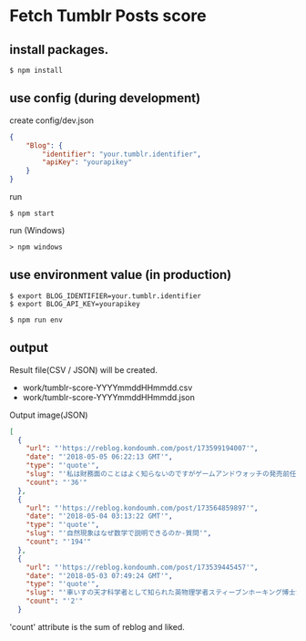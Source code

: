 Fetch Tumblr Posts score 
=============================================

## install packages.

```
$ npm install
```

## use config (during development)

create config/dev.json

```json
{
    "Blog": {
        "identifier": "your.tumblr.identifier",
        "apiKey": "yourapikey"
    }
}
```

run
```
$ npm start
```

run (Windows)
```
> npm windows
```

## use environment value (in production)

```
$ export BLOG_IDENTIFIER=your.tumblr.identifier
$ export BLOG_API_KEY=yourapikey

$ npm run env
```

## output

Result file(CSV / JSON) will be created.

- work/tumblr-score-YYYYmmddHHmmdd.csv
- work/tumblr-score-YYYYmmddHHmmdd.json

Output image(JSON)

```json
[
  {
    "url": "'https://reblog.kondoumh.com/post/173599194007'",
    "date": "'2018-05-05 06:22:13 GMT'",
    "type": "'quote'",
    "slug": "'私は財務面のことはよく知らないのですがゲームアンドウォッチの発売前任天堂は70億とも80億'",
    "count": "'36'"
  },
  {
    "url": "'https://reblog.kondoumh.com/post/173564859897'",
    "date": "'2018-05-04 03:13:22 GMT'",
    "type": "'quote'",
    "slug": "'自然現象はなぜ数学で説明できるのか-質問'",
    "count": "'194'"
  },
  {
    "url": "'https://reblog.kondoumh.com/post/173539445457'",
    "date": "'2018-05-03 07:49:24 GMT'",
    "type": "'quote'",
    "slug": "'車いすの天才科学者として知られた英物理学者スティーブンホーキング博士が３月に死去する前に書き上'",
    "count": "'2'"
  }
```

'count' attribute is the sum of reblog and liked.